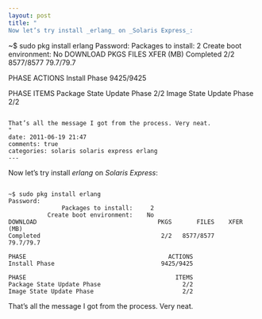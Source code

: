 ```yaml
---
layout: post
title: "
Now let’s try install _erlang_ on _Solaris Express_:

```

~$ sudo pkg install erlang
Password: 
               Packages to install:     2
           Create boot environment:    No
DOWNLOAD                                  PKGS       FILES    XFER (MB)
Completed                                  2/2   8577/8577    79.7/79.7

PHASE                                        ACTIONS
Install Phase                              9425/9425 

PHASE                                          ITEMS
Package State Update Phase                       2/2 
Image State Update Phase                         2/2 

```

That’s all the message I got from the process. Very neat.
"
date: 2011-06-19 21:47
comments: true
categories: solaris solaris express erlang
---
```


Now let’s try install _erlang_ on _Solaris Express_:

```

~$ sudo pkg install erlang
Password: 
               Packages to install:     2
           Create boot environment:    No
DOWNLOAD                                  PKGS       FILES    XFER (MB)
Completed                                  2/2   8577/8577    79.7/79.7

PHASE                                        ACTIONS
Install Phase                              9425/9425 

PHASE                                          ITEMS
Package State Update Phase                       2/2 
Image State Update Phase                         2/2 

```

That’s all the message I got from the process. Very neat.


